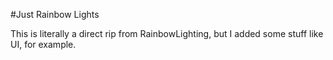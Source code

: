 #Just Rainbow Lights

This is literally a direct rip from RainbowLighting, but I added some stuff like UI, for example.